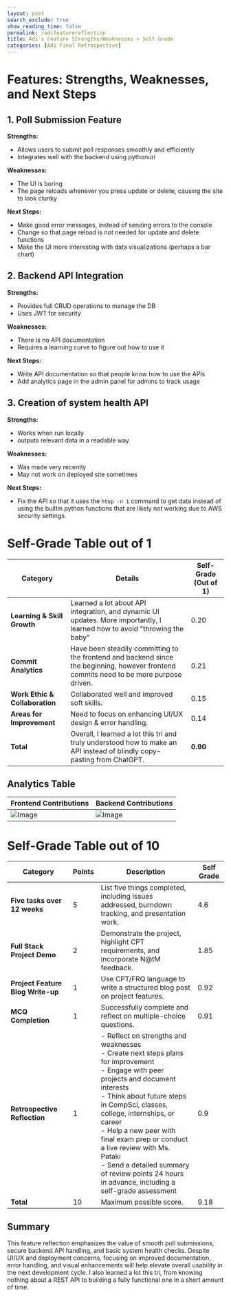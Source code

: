 ```yaml
---
layout: post 
search_exclude: true
show_reading_time: false
permalink: /adifeaturereflection
title: Adi's Feature Strengths/Weaknesses + Self Grade
categories: [Adi Final Retrospective]
---
```


# Features: Strengths, Weaknesses, and Next Steps

## 1. Poll Submission Feature
**Strengths:**
 - Allows users to submit poll responses smoothly and efficiently
 - Integrates well with the backend using pythonuri


**Weaknesses:**

 - The UI is boring
 - The page reloads whenever you press update or delete, causing the site to look clunky


**Next Steps:** 

 - Make good error messages, instead of sending errors to the console
 - Change so that page reload is not needed for update and delete functions
 - Make the UI more interesting with data visualizations (perhaps a bar chart)

## 2. Backend API Integration
**Strengths:**
 - Provides full CRUD operations to manage the DB
 - Uses JWT for security

**Weaknesses:**

 - There is no API documentation
 - Requires a learning curve to figure out how to use it

**Next Steps:**

 - Write API documentation so that people know how to use the APIs
 - Add analytics page in the admin panel for admins to track usage

## 3. Creation of system health API

**Strengths:**

 - Works when run locally
 - outputs relevant data in a readable way

**Weaknesses:**

 - Was made very recently
 - May not work on deployed site sometimes

**Next Steps:**

 - Fix the API so that it uses the `htop -n 1` command to get data instead of using the builtin python functions that are likely not working due to AWS security settings.

# Self-Grade Table out of 1

| Category                       | Details                                                                                                                        | Self-Grade (Out of 1) |
| ------------------------------ | ------------------------------------------------------------------------------------------------------------------------------ | --------------------- |
| **Learning & Skill Growth**    | Learned a lot about API integration, and dynamic UI updates. More importantly, I learned how to avoid "throwing the baby"      | 0.20                  |
| **Commit Analytics**           | Have been steadily committing to the frontend and backend since the beginning, however frontend commits need to be more purpose driven. | 0.21                  |
| **Work Ethic & Collaboration** | Collaborated well and improved soft skills.                             | 0.15                  |
| **Areas for Improvement**      | Need to focus on enhancing UI/UX design & error handling.                                               | 0.14                  |
| **Total**                      | Overall, I learned a lot this tri and truly understood how to make an API instead of blindly copy-pasting from ChatGPT.| **0.90**              |

## Analytics Table

| Frontend Contributions | Backend Contributions   |
| ---------------------- | ----------------------- |
| ![Image](https://github.com/user-attachments/assets/537cff54-e290-419a-a6b7-4b5bc34dc022)                       | ![Image](https://github.com/user-attachments/assets/0348686d-493a-4a0d-8fe2-07c9664fb26d)                        |


# Self-Grade Table out of 10

| Category                          | Points | Description                                                                                                                                                       | Self Grade |
| --------------------------------- | ------ | ----------------------------------------------------------------------------------------------------------------------------------------------------------------- | ---------- |
| **Five tasks over 12 weeks**      | 5      | List five things completed, including issues addressed, burndown tracking, and presentation work.                                                                 |      4.6      |
| **Full Stack Project Demo**       | 2      | Demonstrate the project, highlight CPT requirements, and incorporate N@tM feedback.                                                                              |     1.85       |
| **Project Feature Blog Write-up** | 1      | Use CPT/FRQ language to write a structured blog post on project features.                                                                                        |  0.92          |
| **MCQ Completion**                | 1      | Successfully complete and reflect on multiple-choice questions.                                                                                                   |      0.91      |
| **Retrospective Reflection**      | 1      | - Reflect on strengths and weaknesses<br> - Create next steps plans for improvement<br> - Engage with peer projects and document interests<br> - Think about future steps in CompSci, classes, college, internships, or career<br> - Help a new peer with final exam prep or conduct a live review with Ms. Pataki<br> - Send a detailed summary of review points 24 hours in advance, including a self-grade assessment |      0.9      |
| **Total**                         | 10     | Maximum possible score.                                                                                                                                           |    9.18        |

## Summary

This feature reflection emphasizes the value of smooth poll submissions, secure backend API handling, and basic system health checks. Despite UI/UX and deployment concerns, focusing on improved documentation, error handling, and visual enhancements will help elevate overall usability in the next development cycle. I also learned a lot this tri, from knowing nothing about a REST API to building a fully functional one in a short amount of time.